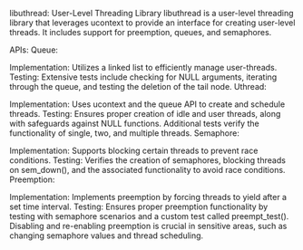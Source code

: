 libuthread: User-Level Threading Library
libuthread is a user-level threading library that leverages ucontext to provide an interface for creating user-level threads. It includes support for preemption, queues, and semaphores.

APIs:
Queue:

Implementation: Utilizes a linked list to efficiently manage user-threads.
Testing: Extensive tests include checking for NULL arguments, iterating through the queue, and testing the deletion of the tail node.
Uthread:

Implementation: Uses ucontext and the queue API to create and schedule threads.
Testing: Ensures proper creation of idle and user threads, along with safeguards against NULL functions. Additional tests verify the functionality of single, two, and multiple threads.
Semaphore:

Implementation: Supports blocking certain threads to prevent race conditions.
Testing: Verifies the creation of semaphores, blocking threads on sem_down(), and the associated functionality to avoid race conditions.
Preemption:

Implementation: Implements preemption by forcing threads to yield after a set time interval.
Testing: Ensures proper preemption functionality by testing with semaphore scenarios and a custom test called preempt_test(). Disabling and re-enabling preemption is crucial in sensitive areas, such as changing semaphore values and thread scheduling.
